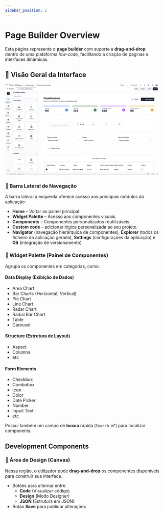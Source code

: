 ```yaml
---
sidebar_position: 2
---
```


# Page Builder Overview

Esta página representa o **page builder** com suporte a **drag-and-drop** dentro de uma plataforma _low-code_, facilitando a criação de paginas e interfaces dinâmicas.

## 🧭 Visão Geral da Interface

![alt text](../img/page-builder-overview.png)

### 📌 Barra Lateral de Navegação

A barra lateral à esquerda oferece acesso aos principais módulos da aplicação:

- **Home** – Voltar ao painel principal.
- **Widget Palette** – Acesso aos componentes visuais.
- **Components** – Componentes personalizados reutilizáveis.
- **Custom code** – adicionar lógica personalizada ao seu projeto.
- **Navigator** (navegação hierárquica de componentes), **Explorer** (todos os ficheiro da aplicaçāo gerada), **Settings** (configurações da aplicaçāo) e **Git** (integração de versionamento)

### 🧩 Widget Palette (Painel de Componentes)

Agrupa os componentes em categorias, como:

#### **Data Display (Exibição de Dados)**

- Area Chart
- Bar Charts (Horizontal, Vertical)
- Pie Chart
- Line Chart
- Radar Chart
- Radial Bar Chart
- Table
- Carousel

#### **Structure (Estrutura de Layout)**

- Aspect
- Columns
- etc

#### **Form Elements**

- Checkbox
- Combobox
- Icon
- Color
- Date Picker
- Number
- Inpuit Text
- etc

Possui também um campo de **busca** rápida (`Search ⌘F`) para localizar components.

## Development Components

### 🎯 Área de Design (Canvas)
  Nessa região, o utilizador pode **drag-and-drop** os componentes disponíveis para construir sua interface.

- Botões para alternar entre:
  - **Code** (Visualizar código)
  - **Design** (Modo Designer)
  - **JSON** (Estrutura em JSON)
- Botão **Save** para publicar alterações
